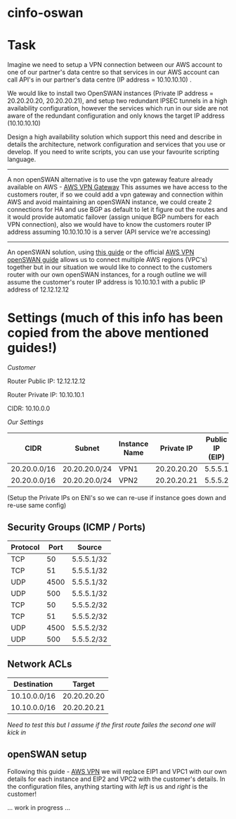 # cinfo-oswan

# Task
Imagine we need to setup a VPN connection between our AWS account to one of our partner's data centre so that services in our AWS account can call API's in our partner's data centre (IP address = 10.10.10.10) .

We would like to install two OpenSWAN instances (Private IP address = 20.20.20.20, 20.20.20.21), and setup two redundant IPSEC tunnels in a high availability configuration, however the services which run in our side are not aware of the redundant configuration and only knows the target IP address (10.10.10.10)

Design a high availability solution which support this need and describe in details  the architecture, network configuration and services that you use or develop. If you need to write scripts, you can use your favourite scripting language.

---

A non openSWAN alternative is to use the vpn gateway feature already available on AWS - [AWS VPN Gateway](http://docs.aws.amazon.com/AmazonVPC/latest/UserGuide/VPC_VPN.html)
This assumes we have access to the customers router, if so we could add a vpn gateway and connection within AWS and avoid maintaining an openSWAN instance, we could create 2 connections for HA and use BGP as default to let it figure out the routes and it would provide automatic failover (assign unique BGP numbers for each VPN connection), also we would have to know the customers router IP address assuming 10.10.10.10 is a server (API service we're accessing)

---

An openSWAN solution, using [this guide](http://walkintocloud.com/index.php/2016/06/16/openswan-connecting-two-vpcs-different-regions-amazon-aws/) or the official [AWS VPN openSWAN guide](https://aws.amazon.com/articles/5472675506466066) allows us to connect multiple AWS regions (VPC's) together but in our situation we would like to connect to the customers router with our own openSWAN instances, for a rough outline we will assume the customer's router IP address is 10.10.10.1 with a public IP address of 12.12.12.12

# Settings (much of this info has been copied from the above mentioned guides!)

_Customer_

Router Public IP: 12.12.12.12

Router Private IP: 10.10.10.1

CIDR: 10.10.0.0

_Our Settings_

| CIDR | Subnet | Instance Name | Private IP | Public IP (EIP) |
| ---- | ------ | ------------- | ---------- | --------------- |
| 20.20.0.0/16 | 20.20.20.0/24 | VPN1 | 20.20.20.20 | 5.5.5.1 |
| 20.20.0.0/16 | 20.20.20.0/24 | VPN2 | 20.20.20.21 | 5.5.5.2 |

(Setup the Private IPs on ENI's so we can re-use if instance goes down and re-use same config)

## Security Groups (ICMP / Ports)

| Protocol | Port | Source |
| --- | --- | --- |
| TCP | 50   | 5.5.5.1/32 |
| TCP | 51   | 5.5.5.1/32 |
| UDP | 4500 | 5.5.5.1/32 |
| UDP | 500  | 5.5.5.1/32 |
| TCP | 50   | 5.5.5.2/32 |
| TCP | 51   | 5.5.5.2/32 |
| UDP | 4500 | 5.5.5.2/32 |
| UDP | 500  | 5.5.5.2/32 |

## Network ACLs

| Destination | Target |
| --- | --- |
| 10.10.0.0/16 | 20.20.20.20 |
| 10.10.0.0/16 | 20.20.20.21 |

*Need to test this but I assume if the first route failes the second one will kick in*

## openSWAN setup

Following this guide - [AWS VPN](https://aws.amazon.com/articles/5472675506466066) we will replace EIP1 and VPC1 with our own details for each instance and EIP2 and VPC2 with the customer's details.
In the configuration files, anything starting with *left* is us and *right* is the customer!

... work in progress ...
